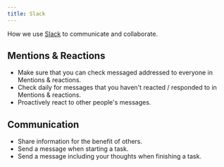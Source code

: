 ```yaml
---
title: Slack
---
```


How we use [Slack](https://slack.com/) to communicate and collaborate.

## Mentions & Reactions

- Make sure that you can check messaged addressed to everyone in Mentions & reactions.
- Check daily for messages that you haven't reacted / responded to in Mentions & reactions.
- Proactively react to other people's messages.

## Communication

- Share information for the benefit of others.
- Send a message when starting a task.
- Send a message including your thoughts when finishing a task.
